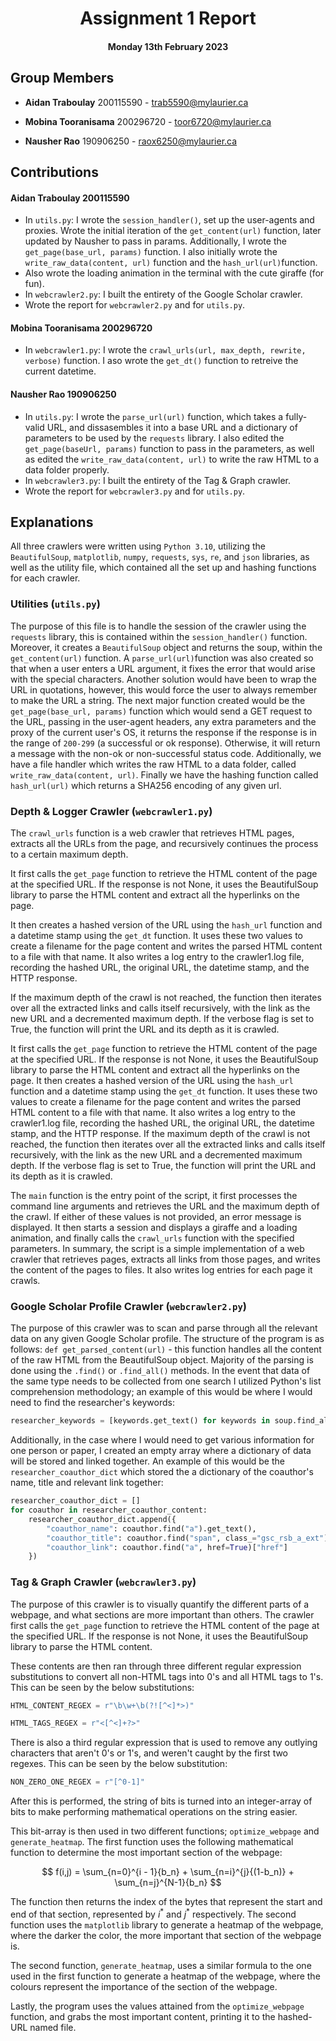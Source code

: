 
<div align="center">



# Assignment 1 Report



#### Monday 13th February 2023



</div>



## Group Members

*  **Aidan Traboulay** 200115590 - trab5590@mylaurier.ca

*  **Mobina Tooranisama** 200296720 - toor6720@mylaurier.ca

*  **Nausher Rao** 190906250 - raox6250@mylaurier.ca



## Contributions
 #### **Aidan Traboulay** 200115590
 - In `utils.py`: I wrote the `session_handler()`, set up the user-agents and proxies. Wrote the initial iteration of the `get_content(url)` function, later updated by Nausher to pass in params. Additionally, I wrote the `get_page(base_url, params)` function. I also initially wrote the `write_raw_data(content, url)` function and the `hash_url(url)`function.
- Also wrote the loading animation in the terminal with the cute giraffe (for fun).
 - In `webcrawler2.py`: I built the entirety of the Google Scholar crawler.
 - Wrote the report for `webcrawler2.py` and for `utils.py`.

####  **Mobina Tooranisama** 200296720
- In `webcrawler1.py`: I wrote the `crawl_urls(url, max_depth, rewrite, verbose)` function. I aso wrote the `get_dt()` function to retreive the current datetime.

####  **Nausher Rao** 190906250
- In `utils.py`: I wrote the `parse_url(url)` function, which takes a fully-valid URL, and dissasembles it into a base URL and a dictionary of parameters to be used by the `requests` library. I also edited the `get_page(baseUrl, params)` function to pass in the parameters, as well as edited the `write_raw_data(content, url)` to write the raw HTML to a data folder properly.
- In `webcrawler3.py`: I built the entirety of the Tag & Graph crawler.
- Wrote the report for `webcrawler3.py` and for `utils.py`.


## Explanations
All three crawlers were written using `Python 3.10`, utilizing the `BeautifulSoup`, `matplotlib`, `numpy`, `requests`, `sys`, `re`, and `json` libraries, as well as the utility file, which contained all the set up and hashing functions for each crawler.

### Utilities (`utils.py`)
The purpose of this file is to handle the session of the crawler using the `requests` library, this is contained within the `session_handler()` function. Moreover, it creates a `BeautifulSoup` object and returns the soup, within the `get_content(url)` function. A `parse_url(url)`function was also created so that when a user enters a URL argument, it fixes the error that would arise with the special characters. Another solution would have been to wrap the URL in quotations, however, this would force the user to always remember to make the URL a string. The next major function created would be the `get_page(base_url, params)` function which would send a GET request to the URL, passing in the user-agent headers, any extra parameters and the proxy of the current user's OS, it returns the response if the response is in the range of `200-299` (a successful or ok response). Otherwise, it will return a message with the non-ok or non-successful status code. Additionally, we have a file handler which writes the raw HTML to a data folder, called `write_raw_data(content, url)`. Finally we have the hashing function called `hash_url(url)` which returns a SHA256 encoding of any given url.

### Depth & Logger Crawler (`webcrawler1.py`)
The `crawl_urls` function is a web crawler that retrieves HTML pages, extracts all the URLs from the page, and recursively continues the process to a certain maximum depth.

It first calls the `get_page` function to retrieve the HTML content of the page at the specified URL. If the response is not None, it uses the BeautifulSoup library to parse the HTML content and extract all the hyperlinks on the page.

It then creates a hashed version of the URL using the `hash_url` function and a datetime stamp using the `get_dt` function. It uses these two values to create a filename for the page content and writes the parsed HTML content to a file with that name. It also writes a log entry to the crawler1.log file, recording the hashed URL, the original URL, the datetime stamp, and the HTTP response.

If the maximum depth of the crawl is not reached, the function then iterates over all the extracted links and calls itself recursively, with the link as the new URL and a decremented maximum depth. If the verbose flag is set to True, the function will print the URL and its depth as it is crawled.

It first calls the `get_page` function to retrieve the HTML content of the page at the specified URL. If the response is not None, it uses the BeautifulSoup library to parse the HTML content and extract all the hyperlinks on the page. It then creates a hashed version of the URL using the `hash_url` function and a datetime stamp using the `get_dt` function. It uses these two values to create a filename for the page content and writes the parsed HTML content to a file with that name. It also writes a log entry to the crawler1.log file, recording the hashed URL, the original URL, the datetime stamp, and the HTTP response. If the maximum depth of the crawl is not reached, the function then iterates over all the extracted links and calls itself recursively, with the link as the new URL and a decremented maximum depth. If the verbose flag is set to True, the function will print the URL and its depth as it is crawled.

The `main` function is the entry point of the script, it first processes the command line arguments and retrieves the URL and the maximum depth of the crawl. If either of these values is not provided, an error message is displayed. It then starts a session and displays a giraffe and a loading animation, and finally calls the `crawl_urls` function with the specified parameters. In summary, the script is a simple implementation of a web crawler that retrieves pages, extracts all links from those pages, and writes the content of the pages to files. It also writes log entries for each page it crawls.

### Google Scholar Profile Crawler (`webcrawler2.py`)
The purpose of this crawler was to scan and parse through all the relevant data on any given Google Scholar profile. The structure of the program is as follows: `def get_parsed_content(url)` - this function handles all the content of the raw HTML from the BeautifulSoup object. Majority of the parsing is done using the `.find()` or `.find_all()` methods. In the event that data of the same type needs to be collected from one search I utilized Python's list comprehension methodology; an example of this would be where I would need to find the researcher's keywords:
```python
researcher_keywords = [keywords.get_text() for keywords in soup.find_all("a", class_="gsc_prf_inta gs_ibl")]
```
 Additionally, in the case where I would need to get various information for one person or paper, I created an empty array where a dictionary of data will be stored and linked together. An example of this would be the `researcher_coauthor_dict` which stored the a dictionary of the coauthor's name, title and relevant link together:
```python
researcher_coauthor_dict = []
for coauthor in researcher_coauthor_content:
	researcher_coauthor_dict.append({
		"coauthor_name": coauthor.find("a").get_text(),
		"coauthor_title": coauthor.find("span", class_="gsc_rsb_a_ext").get_text(),
		"coauthor_link": coauthor.find("a", href=True)["href"]
	})
```

### Tag & Graph Crawler (`webcrawler3.py`)
The purpose of this crawler is to visually quantify the different parts of a webpage, and what sections are more important than others. The crawler first calls the `get_page` function to retrieve the HTML content of the page at the specified URL. If the response is not None, it uses the BeautifulSoup library to parse the HTML content.

These contents are then ran through three different regular expression substitutions to convert all non-HTML tags into 0's and all HTML tags to 1's. This can be seen by the below substitutions:
```python
HTML_CONTENT_REGEX = r"\b\w+\b(?![^<]*>)"
```
```python
HTML_TAGS_REGEX = r"<[^<]+?>"
```
There is also a third regular expression that is used to remove any outlying characters that aren't 0's or 1's, and weren't caught by the first two regexes. This can be seen by the below substitution:
```python
NON_ZERO_ONE_REGEX = r"[^0-1]"
```

After this is performed, the string of bits is turned into an integer-array of bits to make performing mathematical operations on the string easier.

This bit-array is then used in two different functions; `optimize_webpage` and `generate_heatmap`. The first function uses the following mathematical function to determine the most important section of the webpage:

$$ f(i,j) = \sum_{n=0}^{i - 1}{b_n} + \sum_{n=i}^{j}{(1-b_n)} + \sum_{n=j}^{N-1}{b_n} $$

The function then returns the index of the bytes that represent the start and end of that section, represented by $i^*$ and $j^*$ respectively. The second function uses the `matplotlib` library to generate a heatmap of the webpage, where the darker the color, the more important that section of the webpage is.

The second function, `generate_heatmap`, uses a similar formula to the one used in the first function to generate a heatmap of the webpage, where the colours represent the importance of the section of the webpage.

Lastly, the program uses the values attained from the `optimize_webpage` function, and grabs the most important content, printing it to the hashed-URL named file.

